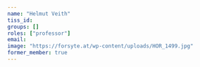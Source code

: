 ```yaml
---
name: "Helmut Veith"
tiss_id: 
groups: []
roles: ["professor"]
email:
image: "https://forsyte.at/wp-content/uploads/HOR_1499.jpg"
former_member: true
---
```


<!--
Your custom content goes here.
-->